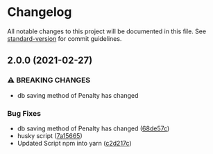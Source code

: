 # Changelog

All notable changes to this project will be documented in this file. See [standard-version](https://github.com/conventional-changelog/standard-version) for commit guidelines.

## 2.0.0 (2021-02-27)

### ⚠ BREAKING CHANGES

-   db saving method of Penalty has changed

### Bug Fixes

-   db saving method of Penalty has changed ([68de57c](https://github.com/IASA-Null/IASA-PORTAL/commit/68de57c97e3118b3e1fc3c9569c25e164756f68f))
-   husky script ([7a15665](https://github.com/IASA-Null/IASA-PORTAL/commit/7a156651c7ffca52e19b002b7270dc249eeccaf5))
-   Updated Script npm into yarn ([c2d217c](https://github.com/IASA-Null/IASA-PORTAL/commit/c2d217c9ea00b31715e3e3bb7ffe27eec6276761))
